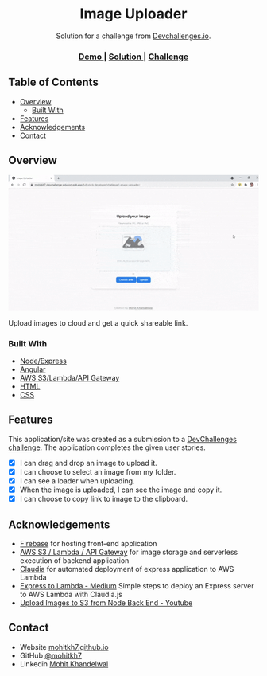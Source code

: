 <!-- Please update value in the {}  -->

<h1 align="center">Image Uploader</h1>

<div align="center">
   Solution for a challenge from  <a href="http://devchallenges.io" target="_blank">Devchallenges.io</a>.
</div>

<div align="center">
  <h3>
    <a href="https://mohitkh7-devchallenge-solution.web.app/full-stack-developer/challenge1-image-uploader/">
      Demo
    </a>
    <span> | </span>
    <a href="https://github.com/mohitkh7/devchallenges-solution/tree/master/full-stack-developer/challenge1-image-uploader/">
      Solution
    </a>
    <span> | </span>
    <a href="https://devchallenges.io/challenges/O2iGT9yBd6xZBrOcVirx">
      Challenge
    </a>
  </h3>
</div>

<!-- TABLE OF CONTENTS -->

## Table of Contents

- [Overview](#overview)
  - [Built With](#built-with)
- [Features](#features)
- [Acknowledgements](#acknowledgements)
- [Contact](#contact)

<!-- OVERVIEW -->

## Overview

![screenshot](./screenshots/image-uploader-demo.gif)

Upload images to cloud and get a quick shareable link. 

### Built With

<!-- This section should list any major frameworks that you built your project using. Here are a few examples.-->
- [Node/Express](https://expressjs.com/)
- [Angular](https://angular.io)
- [AWS S3/Lambda/API Gateway](https://aws.amazon.com/)
- [HTML](https://developer.mozilla.org/en-US/docs/Web/HTML)
- [CSS](https://developer.mozilla.org/en-US/docs/Web/CSS)

## Features

<!-- List the features of your application or follow the template. Don't share the figma file here :) -->

This application/site was created as a submission to a [DevChallenges challenge](https://devchallenges.io/challenges/O2iGT9yBd6xZBrOcVirx). The application completes the given user stories.

- [x] I can drag and drop an image to upload it.
- [x] I can choose to select an image from my folder.
- [x] I can see a loader when uploading.
- [x] When the image is uploaded, I can see the image and copy it.
- [x] I can choose to copy link to image to the clipboard.

## Acknowledgements

- [Firebase](https://firebase.google.com/) for hosting front-end application
- [AWS S3 / Lambda / API Gateway](https://aws.amazon.com/) for image storage and serverless execution of backend application
- [Claudia](https://claudiajs.com/) for automated deployment of express application to AWS Lambda
- [Express to Lambda - Medium](https://medium.com/@johndyer24/simple-steps-to-deploy-an-express-server-to-aws-lambda-with-claudia-js-26c25f8745b5) Simple steps to deploy an Express server to AWS Lambda with Claudia.js
- [Upload Images to S3 from Node Back End - Youtube](https://www.youtube.com/watch?v=NZElg91l_ms) 

## Contact

- Website [mohitkh7.github.io](http://mohitkh7.github.io/)
- GitHub [@mohitkh7](https://github.com/mohitkh7)
- Linkedin [Mohit Khandelwal](https://www.linkedin.com/in/mohitkh7)
